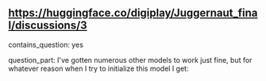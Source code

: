 ## https://huggingface.co/digiplay/Juggernaut_final/discussions/3

contains_question: yes

question_part: I've gotten numerous other models to work just fine, but for whatever reason when I try to initialize this model I get: